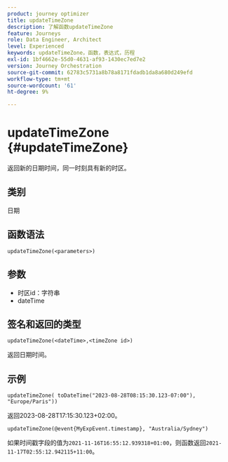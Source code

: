 ```yaml
---
product: journey optimizer
title: updateTimeZone
description: 了解函数updateTimeZone
feature: Journeys
role: Data Engineer, Architect
level: Experienced
keywords: updateTimeZone，函数，表达式，历程
exl-id: 1bf4662e-55d0-4631-af93-1430ec7ed7e2
version: Journey Orchestration
source-git-commit: 62783c5731a8b78a8171fdadb1da8a680d249efd
workflow-type: tm+mt
source-wordcount: '61'
ht-degree: 9%

---
```


# updateTimeZone {#updateTimeZone}

返回新的日期时间，同一时刻具有新的时区。

## 类别

日期

## 函数语法

`updateTimeZone(<parameters>)`

## 参数

* 时区id：字符串
* dateTime

## 签名和返回的类型

`updateTimeZone(<dateTime>,<timeZone id>)`

返回日期时间。

## 示例

`updateTimeZone( toDateTime("2023-08-28T08:15:30.123-07:00"), "Europe/Paris"))`

返回2023-08-28T17:15:30.123+02:00。

<!--`updateTimeZone( toDateTime("2019-08-28T08:15:30.123-07:00"), toTimeZone("Europe/Paris")))`
Returns "2019-08-28T17:15:30.123+02:00".-->

`updateTimeZone(@event{MyExpEvent.timestamp}, "Australia/Sydney")`

如果时间戳字段的值为`2021-11-16T16:55:12.939318+01:00`，则函数返回`2021-11-17T02:55:12.942115+11:00`。
